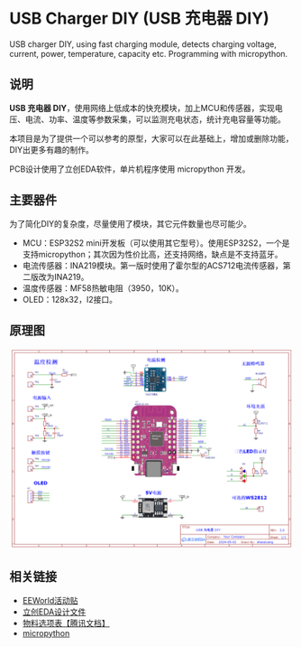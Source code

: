 # USB Charger DIY (USB 充电器 DIY)


USB charger DIY, using fast charging module, detects charging voltage, current, power, temperature, capacity etc. Programming with micropython.


## 说明

**USB 充电器 DIY**，使用网络上低成本的快充模块，加上MCU和传感器，实现电压、电流、功率、温度等参数采集，可以监测充电状态，统计充电容量等功能。

本项目是为了提供一个可以参考的原型，大家可以在此基础上，增加或删除功能，DIY出更多有趣的制作。

PCB设计使用了立创EDA软件，单片机程序使用 micropython 开发。


## 主要器件

为了简化DIY的复杂度，尽量使用了模块，其它元件数量也尽可能少。

- MCU：ESP32S2 mini开发板（可以使用其它型号）。使用ESP32S2，一个是支持micropython；其次因为性价比高，还支持网络，缺点是不支持蓝牙。
- 电流传感器：INA219模块。第一版时使用了霍尔型的ACS712电流传感器，第二版改为INA219。
- 温度传感器：MF58热敏电阻（3950，10K）。
- OLED：128x32，I2接口。


## 原理图

![](sch.png)


## 相关链接

- [EEWorld活动贴](https://bbs.eeworld.com.cn/search.php?mod=forum&api=yes&searchsubmit=yes&kw=%A1%BEUSB%B3%E4%B5%E7%C6%F7DIY%A1%BF)
- [立创EDA设计文件](https://oshwhub.com/shao.ziyang/USB_Charge_DIY_V2)
- [物料选项表【腾讯文档】](https://docs.qq.com/sheet/DZXRCeWhxc0VWbFZu)
- [micropython](https://micropython.org)

